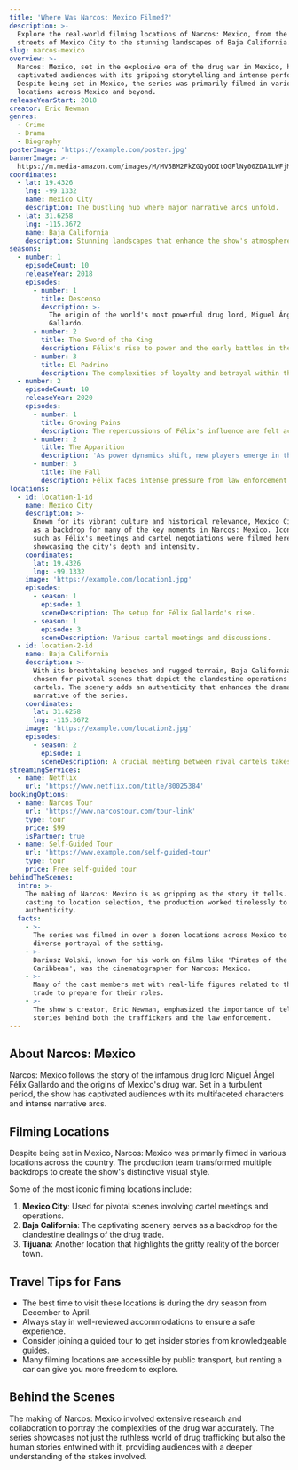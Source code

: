 ```yaml
---
title: 'Where Was Narcos: Mexico Filmed?'
description: >-
  Explore the real-world filming locations of Narcos: Mexico, from the gritty
  streets of Mexico City to the stunning landscapes of Baja California.
slug: narcos-mexico
overview: >-
  Narcos: Mexico, set in the explosive era of the drug war in Mexico, has
  captivated audiences with its gripping storytelling and intense performances.
  Despite being set in Mexico, the series was primarily filmed in various
  locations across Mexico and beyond.
releaseYearStart: 2018
creator: Eric Newman
genres:
  - Crime
  - Drama
  - Biography
posterImage: 'https://example.com/poster.jpg'
bannerImage: >-
  https://m.media-amazon.com/images/M/MV5BM2FkZGQyODItOGFlNy00ZDA1LWFjMTEtMGUyYzk0ZDYzNmRjXkEyXkFqcGc@._V1_SX300.jpg
coordinates:
  - lat: 19.4326
    lng: -99.1332
    name: Mexico City
    description: The bustling hub where major narrative arcs unfold.
  - lat: 31.6258
    lng: -115.3672
    name: Baja California
    description: Stunning landscapes that enhance the show's atmosphere.
seasons:
  - number: 1
    episodeCount: 10
    releaseYear: 2018
    episodes:
      - number: 1
        title: Descenso
        description: >-
          The origin of the world's most powerful drug lord, Miguel Ángel Félix
          Gallardo.
      - number: 2
        title: The Sword of the King
        description: Félix's rise to power and the early battles in the drug war.
      - number: 3
        title: El Padrino
        description: The complexities of loyalty and betrayal within the cartels.
  - number: 2
    episodeCount: 10
    releaseYear: 2020
    episodes:
      - number: 1
        title: Growing Pains
        description: The repercussions of Félix's influence are felt across Mexico.
      - number: 2
        title: The Apparition
        description: 'As power dynamics shift, new players emerge in the game.'
      - number: 3
        title: The Fall
        description: Félix faces intense pressure from law enforcement and rival cartels.
locations:
  - id: location-1-id
    name: Mexico City
    description: >-
      Known for its vibrant culture and historical relevance, Mexico City serves
      as a backdrop for many of the key moments in Narcos: Mexico. Iconic scenes
      such as Félix's meetings and cartel negotiations were filmed here,
      showcasing the city's depth and intensity.
    coordinates:
      lat: 19.4326
      lng: -99.1332
    image: 'https://example.com/location1.jpg'
    episodes:
      - season: 1
        episode: 1
        sceneDescription: The setup for Félix Gallardo's rise.
      - season: 1
        episode: 3
        sceneDescription: Various cartel meetings and discussions.
  - id: location-2-id
    name: Baja California
    description: >-
      With its breathtaking beaches and rugged terrain, Baja California was
      chosen for pivotal scenes that depict the clandestine operations of the
      cartels. The scenery adds an authenticity that enhances the dramatic
      narrative of the series.
    coordinates:
      lat: 31.6258
      lng: -115.3672
    image: 'https://example.com/location2.jpg'
    episodes:
      - season: 2
        episode: 1
        sceneDescription: A crucial meeting between rival cartels takes place here.
streamingServices:
  - name: Netflix
    url: 'https://www.netflix.com/title/80025384'
bookingOptions:
  - name: Narcos Tour
    url: 'https://www.narcostour.com/tour-link'
    type: tour
    price: $99
    isPartner: true
  - name: Self-Guided Tour
    url: 'https://www.example.com/self-guided-tour'
    type: tour
    price: Free self-guided tour
behindTheScenes:
  intro: >-
    The making of Narcos: Mexico is as gripping as the story it tells. From
    casting to location selection, the production worked tirelessly to ensure
    authenticity.
  facts:
    - >-
      The series was filmed in over a dozen locations across Mexico to capture a
      diverse portrayal of the setting.
    - >-
      Dariusz Wolski, known for his work on films like 'Pirates of the
      Caribbean', was the cinematographer for Narcos: Mexico.
    - >-
      Many of the cast members met with real-life figures related to the drug
      trade to prepare for their roles.
    - >-
      The show's creator, Eric Newman, emphasized the importance of telling the
      stories behind both the traffickers and the law enforcement.
---
```


## About Narcos: Mexico

Narcos: Mexico follows the story of the infamous drug lord Miguel Ángel Félix Gallardo and the origins of Mexico's drug war. Set in a turbulent period, the show has captivated audiences with its multifaceted characters and intense narrative arcs.

## Filming Locations

Despite being set in Mexico, Narcos: Mexico was primarily filmed in various locations across the country. The production team transformed multiple backdrops to create the show's distinctive visual style.

Some of the most iconic filming locations include:

1. **Mexico City**: Used for pivotal scenes involving cartel meetings and operations.
2. **Baja California**: The captivating scenery serves as a backdrop for the clandestine dealings of the drug trade.
3. **Tijuana**: Another location that highlights the gritty reality of the border town.

## Travel Tips for Fans

- The best time to visit these locations is during the dry season from December to April.
- Always stay in well-reviewed accommodations to ensure a safe experience.
- Consider joining a guided tour to get insider stories from knowledgeable guides.
- Many filming locations are accessible by public transport, but renting a car can give you more freedom to explore.

## Behind the Scenes

The making of Narcos: Mexico involved extensive research and collaboration to portray the complexities of the drug war accurately. The series showcases not just the ruthless world of drug trafficking but also the human stories entwined with it, providing audiences with a deeper understanding of the stakes involved.
